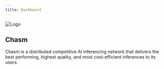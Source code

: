 ```yaml
---
title: Dashboard
---
```


<!-- Overview Section -->
<div class="dashboard-overview p-6 bg-gray-900 rounded-lg mb-2">
  <div class="flex flex-col items-center">
    <img src="/img/chasm.png" alt="Logo" class="dashboard-logo mb-2 w-24 h-24 rounded-full" />
    <h2 class="text-xl font-bold text-white mb-1">Chasm</h2>
    <p class="text-left text-sm text-gray-300 mb-1">
Chasm is a distributed competitive AI inferencing network that delivers the best performing, highest quality, and most cost-efficient inferences to its users. </p>
  </div>
</div>

<style>
/* Card Container */
.card-container {
  display: flex;
  flex-wrap: wrap;
  justify-content: center; /* Centers the cards horizontally */
  gap: 1rem; /* Adjusts the gap between cards */
  margin-bottom: 1rem;
  max-width: 1200px; /* Optional: sets a max width to contain the cards */
  margin-left: auto; /* Centers the card container */
  margin-right: auto; /* Centers the card container */
}

/* Card Styles */
.card {
  flex: 1;
  min-width: 350px; /* Further increases the minimum width for each card */
  max-width: 400px; /* Further increases the maximum width for better centering */
  background-color: #0f172a; /* Background color */
  border: 1px solid #111827; /* Slightly lighter border color */
  padding: 0.5rem 1rem; /* Reduces top and bottom padding for less vertical height */
  border-radius: 0.5rem; /* Rounded corners */
  text-decoration: none; /* Removes underline from links */
  color: white; /* Text color */
  box-shadow: 0 4px 20px rgba(0, 0, 0, 0.2); /* Thicker shadow effect */
  transition: transform 0.2s ease, background-color 0.3s ease; /* Smooth transform and background color transition */
  display: flex;
  flex-direction: column; /* Ensures title and text stack vertically */
  justify-content: center; /* Centers content vertically */
  align-items: flex-start; /* Aligns content to the start */
}

/* Card Hover Effect */
.card:hover {
  background-color: #374151; /* Tailwind color 'bg-gray-700' */
  transform: translateY(-4px); /* Slight upward shift on hover */
}

/* Card Title */
.card-title {
  font-size: 1.125rem; /* Tailwind 'text-lg' */
  font-weight: bold;
  margin-bottom: 0.5rem;
}

/* Card Text */
.card-text {
  font-size: 0.875rem; /* Tailwind 'text-sm' */
  color: #9CA3AF; /* Tailwind color 'text-gray-300' */
}

/* Responsive Adjustments */
@media (max-width: 768px) {
  .card-container {
    flex-direction: column; /* Stacks cards vertically on smaller screens */
    gap: 1rem; /* Adjusts the gap between cards for smaller screens */
  }

  .card {
    max-width: 100%; /* Allows cards to take full width on smaller screens */
  }
}
</style>
